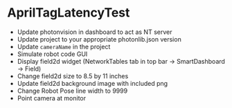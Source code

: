 # AprilTagLatencyTest

* Update photonvision in dashboard to act as NT server
* Update project to your appropriate photonlib.json version
* Update `cameraName` in the project
* Simulate robot code GUI
* Display field2d widget (NetworkTables tab in top bar -> SmartDashboard -> Field)
* Change field2d size to 8.5 by 11 inches
* Update field2d background image with included png
* Change Robot Pose line width to 9999
* Point camera at monitor
